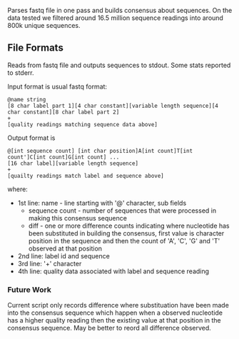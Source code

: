 Parses fastq file in one pass and builds consensus about sequences. On the data tested we filtered around 16.5 million sequence readings into around 800k unique sequences.

## File Formats

Reads from fastq file and outputs sequences to stdout. Some stats reported to stderr.

Input format is usual fastq format:

```
@name string
[8 char label part 1][4 char constant][variable length sequence][4 char constant][8 char label part 2]
+
[quality readings matching sequence data above]
```

Output format is

```
@[int sequence count] [int char position]A[int count]T[int count']C[int count]G[int count] ...
[16 char label][variable length sequence]
+
[quailty readings match label and sequence above]
```

where:
* 1st line: name - line starting with '@' character, sub fields
  * sequence count - number of sequences that were processed in making this consensus sequence
  * diff - one or more difference counts indicating where nucleotide has been substituted in building the consensus, first value is character position in the sequence and then the count of 'A', 'C', 'G' and 'T' observed at that position
* 2nd line: label id and sequence
* 3rd line: '+' character
* 4th line: quality data associated with label and sequence reading

### Future Work
Current script only records difference where substituation have been made into the consensus sequence which happen when a observed nucleotide has a higher quality reading then the existing value at that position in the consensus sequence. May be better to reord all difference observed. 
